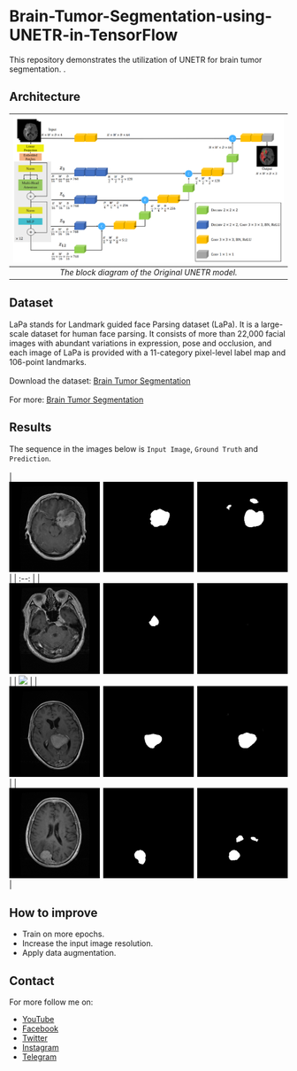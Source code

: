 # Brain-Tumor-Segmentation-using-UNETR-in-TensorFlow
This repository demonstrates the utilization of UNETR for brain tumor segmentation.
.

## Architecture

| ![The block diagram of the Original UNETR model.](figures/unetr_architecture.png) |
| :--: |
| *The block diagram of the Original UNETR model.* |

## Dataset
LaPa stands for Landmark guided face Parsing dataset (LaPa). It is a large-scale dataset for human face parsing. It consists of more than 22,000 facial images with abundant variations in expression, pose and occlusion, and each image of LaPa is provided with a 11-category pixel-level label map and 106-point landmarks.
<br/> <br/>
Download the dataset: [Brain Tumor Segmentation](https://www.kaggle.com/datasets/nikhilroxtomar/brain-tumor-segmentation)
<br/> <br/>
For more: [Brain Tumor Segmentation]([https://github.com/jd-opensource/lapa-dataset](https://figshare.com/articles/dataset/brain_tumor_dataset/1512427))

## Results
The sequence in the images below is `Input Image`, `Ground Truth` and `Prediction`. <br/> <br/>
| ![](results/2.png) |
| :--: |
| ![](results/6.png) |
| ![](results/19.png) |
| ![](results/21.png) |
| ![](results/68.png) |

## How to improve
- Train on more epochs.
- Increase the input image resolution.
- Apply data augmentation.


## Contact
For more follow me on:

- <a href="https://www.youtube.com/idiotdeveloper"> YouTube </a>
- <a href="https://facebook.com/idiotdeveloper"> Facebook </a>
- <a href="https://twitter.com/nikhilroxtomar"> Twitter </a>
- <a href="https://www.instagram.com/nikhilroxtomar"> Instagram </a>
- <a href="https://t.me/idiotdeveloper"> Telegram </a>
